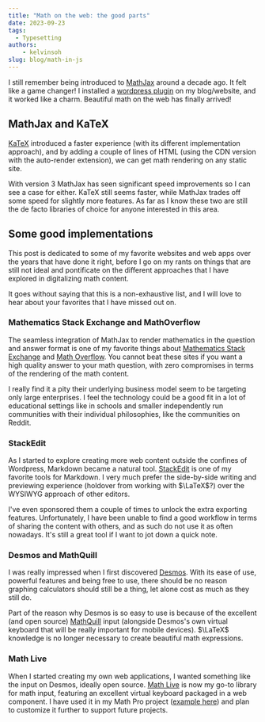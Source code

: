 ```yaml
---
title: "Math on the web: the good parts"
date: 2023-09-23
tags:
  - Typesetting
authors: 
	- kelvinsoh
slug: blog/math-in-js
---
```


I still remember being introduced to [MathJax](https://www.mathjax.org/) around
a decade ago. It felt like
a game changer! I installed a [wordpress plugin](https://wordpress.org/plugins/mathjax-latex/)
on my blog/website, and it worked like a charm. Beautiful math on the web has finally arrived!

## MathJax and KaTeX

[KaTeX](https://katex.org/) introduced a faster experience (with its different implementation approach),
and by adding a couple of lines of HTML (using the CDN version with the auto-render extension), we
can get math rendering on any static site.

With version 3 MathJax has seen significant speed improvements so I can see a case for either. KaTeX still
seems faster, while MathJax trades off some speed for slightly more features. As far as I know these two are
still the de facto libraries of choice for anyone interested in this area.

## Some good implementations

This post is dedicated to some of my favorite websites and web apps over the years that have done
it right, before I go on my rants on things that are still not ideal and pontificate on the different approaches
that I have explored in digitalizing math content.

It goes without saying that this is a non-exhaustive list, and I will love to hear
about your favorites that I have missed out on.

### Mathematics Stack Exchange and MathOverflow

The seamless integration of MathJax to render mathematics in the question and answer
format is one of my favorite things about [Mathematics Stack Exchange](https://math.stackexchange.com/)
and [Math Overflow](https://mathoverflow.net/). You cannot beat these sites
if you want a high quality answer to your math question, with zero compromises in terms of
the rendering of the math content.

I really find it a pity their underlying business model seem to be targeting only large enterprises.
I feel the technology could be a good fit in a lot of educational settings like
in schools and smaller independently run communities with their individual philosophies, like the communities
on Reddit.

### StackEdit

As I started to explore creating more web content outside the confines of Wordpress,
Markdown became a natural tool. [StackEdit](https://stackedit.io/) is one of my favorite tools for Markdown. I very
much prefer the side-by-side writing and previewing experience (holdover from working with $\LaTeX$?)
over the WYSIWYG approach of other editors.

I've even sponsored them a couple of times to unlock the extra exporting features.
Unfortunately, I have been unable to find a good workflow in terms of sharing the content with others, and as
such do not use it as often nowadays. It's still a great tool if I want to jot down a quick note.

### Desmos and MathQuill

I was really impressed when I first discovered [Desmos](https://www.desmos.com/calculator). With its
ease of use, powerful features and being free to use, there should be no reason graphing calculators should
still be a thing, let alone cost as much as they still do.

Part of the reason why Desmos is so easy to use is because of the excellent (and open source) [MathQuill](http://mathquill.com/)
input (alongside Desmos's own virtual keyboard
that will be really important for mobile devices). $\LaTeX$ knowledge is no longer necessary to create beautiful math expressions.

### Math Live

When I started creating my own web applications, I wanted something like the input on Desmos, ideally open source.
[Math Live](https://cortexjs.io/mathlive/) is now my go-to library for math input, featuring an excellent virtual keyboard
packaged in a web component. I have used it in my Math Pro project ([example here](https://math-pro.vercel.app/questions/01/0101a))
and plan to customize it further to support future projects.

